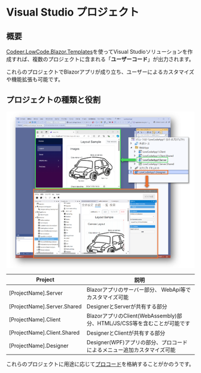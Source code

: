 # Visual Studio プロジェクト
## 概要
[Codeer.LowCode.Blazor.Templates](https://marketplace.visualstudio.com/items?itemName=Codeer.LowCodeBlazor)を使ってVisual Studioソリューションを作成すれば、複数のプロジェクトに含まれる「**ユーザーコード**」が出力されます。

これらのプロジェクトでBlazorアプリが成り立ち、ユーザーによるカスタマイズや機能拡張も可能です。

## プロジェクトの種類と役割
<img width=800 src="../../Image/step2.png">

| Project | 説明 |
| --------------- | --------------- | 
|[ProjectName].Server  | Blazorアプリのサーバー部分、 WebApi等でカスタマイズ可能 | 
|[ProjectName].Server.Shared  | DesignerとServerが共有する部分| 
|[ProjectName].Client  |BlazorアプリのClient(WebAssembly)部分、HTML/JS/CSS等を含むことが可能です| 
|[ProjectName].Client.Shared  | DesignerとClientが共有する部分| 
|[ProjectName].Designer  | Designer(WPF)アプリの部分、プロコードによるメニュー追加カスタマイズ可能 | 

これらのプロジェクトに用途に応じて[プロコード](overview/procode.md)を格納することがかのうです。

